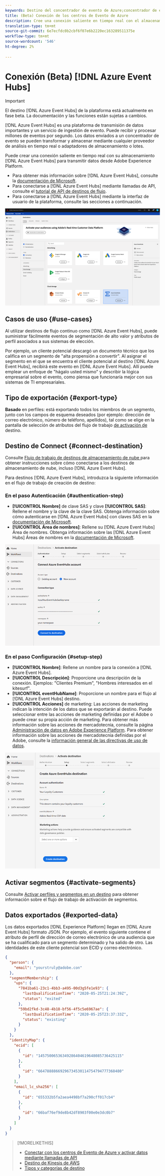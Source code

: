 ```yaml
---
keywords: Destino del concentrador de evento de Azure;concentrador de evento de Azure;velero de azure
title: (Beta) Conexión de los centros de Evento de Azure
description: Cree una conexión saliente en tiempo real con el almacenamiento de los centros de Evento de Azure para transmitir datos desde el Experience Platform.
translation-type: tm+mt
source-git-commit: 6e7ecfdc0b2cbf6f07e6b2220ec163289511375e
workflow-type: tm+mt
source-wordcount: '546'
ht-degree: 2%

---
```



# Conexión (Beta) [!DNL Azure Event Hubs]

>[!IMPORTANT]
>
>El destino [!DNL Azure Event Hubs] de la plataforma está actualmente en fase beta. La documentación y las funciones están sujetas a cambios.

[!DNL Azure Event Hubs] es una plataforma de transmisión de datos importantes y un servicio de ingestión de evento. Puede recibir y procesar millones de eventos por segundo. Los datos enviados a un concentrador de evento se pueden transformar y almacenar mediante cualquier proveedor de análisis en tiempo real o adaptadores de almacenamiento o lotes.

Puede crear una conexión saliente en tiempo real con su almacenamiento [!DNL Azure Event Hubs] para transmitir datos desde Adobe Experience Platform.

* Para obtener más información sobre [!DNL Azure Event Hubs], consulte la [documentación de Microsoft](https://docs.microsoft.com/en-us/azure/event-hubs/event-hubs-about).
* Para conectarse a [!DNL Azure Event Hubs] mediante llamadas de API, consulte el [tutorial de API de destinos de flujo](../../api/streaming-destinations.md).
* Para conectarse a [!DNL Azure Event Hubs] mediante la interfaz de usuario de la plataforma, consulte las secciones a continuación.

![AWS Kinesis en la interfaz de usuario](../../assets/catalog/cloud-storage/event-hubs/catalog.png)

## Casos de uso {#use-cases}

Al utilizar destinos de flujo continuo como [!DNL Azure Event Hubs], puede suministrar fácilmente eventos de segmentación de alto valor y atributos de perfil asociados a sus sistemas de elección.

Por ejemplo, un cliente potencial descargó un documento técnico que los califica en un segmento de &quot;alta propensión a convertir&quot;. Al asignar el segmento en el que se encuentra el cliente potencial al destino [!DNL Azure Event Hubs], recibirá este evento en [!DNL Azure Event Hubs]. Allí puede emplear un enfoque de &quot;hágalo usted mismo&quot; y describir la lógica empresarial sobre el evento, como piensa que funcionaría mejor con sus sistemas de TI empresariales.

## Tipo de exportación {#export-type}

**Basado**  en perfiles: está exportando todos los miembros de un segmento, junto con los campos de esquema deseados (por ejemplo: dirección de correo electrónico, número de teléfono, apellidos), tal como se elige en la pantalla de selección de atributos del flujo de trabajo [ de activación de ](../../ui/activate-destinations.md#select-attributes)destino.

## Destino de Connect {#connect-destination}

Consulte [Flujo de trabajo de destinos de almacenamiento de nube ](./workflow.md)para obtener instrucciones sobre cómo conectarse a los destinos de almacenamiento de nube, incluso [!DNL Azure Event Hubs].

Para destinos [!DNL Azure Event Hubs], introduzca la siguiente información en el flujo de trabajo de creación de destino:

### En el paso Autenticación {#authentication-step}

* **[!UICONTROL Nombre]** de clave SAS y clave  **[!UICONTROL SAS]**: Rellene el nombre y la clave de la clave SAS. Obtenga información sobre cómo autenticarse en [!DNL Azure Event Hubs] con claves SAS en la [documentación de Microsoft](https://docs.microsoft.com/en-us/azure/event-hubs/authenticate-shared-access-signature).
* **[!UICONTROL Área de nombres]**: Rellene su  [!DNL Azure Event Hubs] Área de nombres. Obtenga información sobre las [!DNL Azure Event Hubs] Áreas de nombres en la [documentación de Microsoft](https://docs.microsoft.com/en-us/azure/event-hubs/event-hubs-create#create-an-event-hubs-namespace).

![Entrada requerida en el paso de autenticación](../../assets/catalog/cloud-storage/event-hubs/authentication.png)

### En el paso Configuración {#setup-step}

* **[!UICONTROL Nombre]**: Rellene un nombre para la conexión a  [!DNL Azure Event Hubs].
* **[!UICONTROL Descripción]**: Proporcione una descripción de la conexión.  Ejemplos: &quot;Clientes Premium&quot;, &quot;Hombres interesados en el kitesurf&quot;.
* **[!UICONTROL eventHubName]**: Proporcione un nombre para el flujo al  [!DNL Azure Event Hubs] destino.
* **[!UICONTROL Acciones]** de marketing: Las acciones de marketing indican la intención de los datos que se exportarán al destino. Puede seleccionar entre las acciones de marketing definidas por el Adobe o puede crear su propia acción de marketing. Para obtener más información sobre las acciones de mercadotecnia, consulte la página [Administración de datos en Adobe Experience Platform](../../../data-governance/policies/overview.md). Para obtener información sobre las acciones de mercadotecnia definidas por el Adobe, consulte la [información general de las directivas de uso de datos](../../../data-governance/policies/overview.md).

![Datos requeridos en el paso de configuración](../../assets/catalog/cloud-storage/event-hubs/setup.png)

## Activar segmentos {#activate-segments}

Consulte [Activar perfiles y segmentos en un destino](../../ui/activate-destinations.md) para obtener información sobre el flujo de trabajo de activación de segmentos.

## Datos exportados {#exported-data}

Los datos exportados [!DNL Experience Platform] llegan en [!DNL Azure Event Hubs] formato JSON. Por ejemplo, el evento siguiente contiene el atributo de perfil de dirección de correo electrónico de una audiencia que se ha cualificado para un segmento determinado y ha salido de otro. Las identidades de este cliente potencial son ECID y correo electrónico.

```json
{
  "person": {
    "email": "yourstruly@adobe.con"
  },
  "segmentMembership": {
    "ups": {
      "7841ba61-23c1-4bb3-a495-00d3g5fe1e93": {
        "lastQualificationTime": "2020-05-25T21:24:39Z",
        "status": "exited"
      },
      "59bd2fkd-3c48-4b18-bf56-4f5c5e6967ae": {
        "lastQualificationTime": "2020-05-25T23:37:33Z",
        "status": "existing"
      }
    }
  },
  "identityMap": {
    "ecid": [
      {
        "id": "14575006536349286404619648085736425115"
      },
      {
        "id": "66478888669296734530114754794777368480"
      }
    ],
    "email_lc_sha256": [
      {
        "id": "655332b5fa2aea4498bf7a290cff017cb4"
      },
      {
        "id": "66baf76ef9de8b42df8903f00e0e3dc0b7"
      }
    ]
  }
}
```


>[!MORELIKETHIS]
>
>* [Conectar con los centros de Evento de Azure y activar datos mediante llamadas de API](../../api/streaming-destinations.md)
>* [Destino de Kinesis de AWS](./amazon-kinesis.md)
>* [Tipos y categorías de destino](../../destination-types.md)
